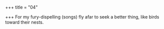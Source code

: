 +++
title = "04"

+++
 For my fury-dispelling (songs) fly afar to seek a better thing,
like birds toward their nests.
